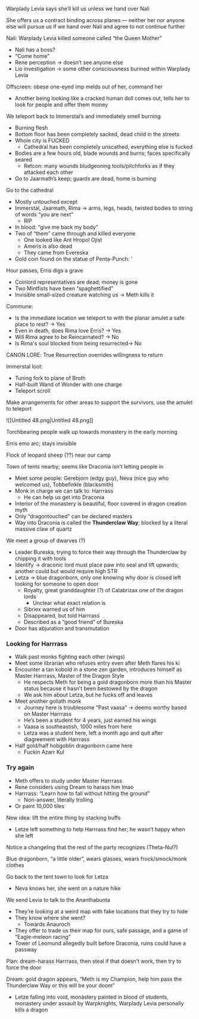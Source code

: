 Warplady Levia says she’ll kill us unless we hand over Nali

She offers us a contract binding across planes — neither her nor anyone else will pursue us if we hand over Nali and agree to not continue further

Nali: Warplady Levia killed someone called “the Queen Mother”

- Nali has a boss?
- “Come home”
- Rene perception → doesn’t see anyone else
- Lio investigation → some other consciousness burined within Warplady Levia

Offscreen: obese one-eyed imp melds out of her, command her

- Another being looking like a cracked human doll comes out, tells her to look for people and offer them money

  

We teleport back to Immerstal’s and immediately smell burning

- Burning flesh
- Bottom floor has been completely sacked, dead child in the streets
- Whole city is FUCKED
    - Cathedral has been completely unscathed, everything else is fucked
- Bodies are a few hours old, blade wounds and burns; faces specifically seared
    - Retcon: many wounds bludgeoning tools/pitchforks as if they attacked each other
- Go to Jaarmath’s keep; guards are dead, home is burning

  

Go to the cathedral

- Mostly untouched except
- Immerstal, Jaarmath, Rima → arms, legs, heads, twisted bodies to string of words “you are next”
    - RIP
- In blood: “give me back my body”
- Two of “them” came through and killed everyone
    - One looked like Ant Hropol Ojist
    - Ameris is also dead
    - They came from Evereska
- Gold coin found on the statue of Penta-Punch: ‘

  

Hour passes, Erris digs a grave

- Coinlord representatives are dead; money is gone
- Two Mintfists have been “spaghettified”
- Invisible small-sized creature watching us → Meth kills it

  

Commune:

- Is the immediate location we teleport to with the planar amulet a safe place to rest? → Yes
- Even in death, does Rima love Erris? → Yes
- Will Rima agree to be Reincarnated? → No
- Is Rima's soul blocked from being resurrected→ No

CANON LORE: True Resurrection overrides willingness to return

  

Immerstal loot:

- Tuning fork to plane of Broth
- Half-built Wand of Wonder with one charge
- Teleport scroll

  

Make arrangements for other areas to support the survivors, use the amulet to teleport

![[Untitled 48.png|Untitled 48.png]]

Torchbearing people walk up towards monastery in the early morning

Erris emo arc; stays invisible

Flock of leopard sheep (??) near our camp

  

Town of tents nearby; seems like Draconia isn’t letting people in

- Meet some people: Gerebjorn (edgy guy), Neva (nice guy who welcomed us), Tobbefinkle (blacksmith)
- Monk in charge we can talk to: Harrrass
    - He can help us get into Draconia
- Interior of the monastery is beautiful, floor covered in dragon creation myth
- Only “dragontouched” can be declared masters
- Way into Draconia is called the **Thunderclaw Way**; blocked by a literal massive claw of quartz

We meet a group of dwarves (?)

- Leader Bureska, trying to force their way through the Thunderclaw by chipping it with tools
- Identify → draconic lord must place paw into seal and lift upwards; another could but would require high STR
- Letza → blue dragonborn, only one knowing why door is closed left looking for someone to open door
    - Royalty, great granddaughter (?) of Calabrizax one of the dragon lords
        - Unclear what exact relation is
    - Sibriex warned us of him
    - Disappeared, but told Harrrass
    - Described as a “good friend” of Bureska
- Door has abjuration and transmutation

### Looking for Harrrass

- Walk past monks fighting each other (wings)
- Meet some librarian who refuses entry even after Meth flares his ki
- Encounter a tan kobold in a stone zen garden, introduces himself as Master Harrrass, Master of the Dragon Style
    - He respects Meth for being a gold dragonborn more than his Master status because it hasn’t been bestowed by the dragon
    - We ask him about Letza, but he fucks off and leaves
- Meet another goliath monk
    - Journey here is troublesome “Past vaasa” → deems worthy based on Master Harrrass
    - He’s been a student for 4 years, just earned his wings
    - Vaasa is southeastish, 1000 miles from here
    - Letza was a student here, left a month ago and quit after diagreement with Harrrass
- Half gold/half hobgoblin dragonborn came here
    - Fuckin Azarr Kul

### Try again

- Meth offers to study under Master Harrrass
- Rene considers using Dream to harass him lmao
- Harrrass: “Learn how to fall without hitting the ground”
    - Non-answer, literally trolling
- Or paint 10,000 tiles

  

New idea: lift the entire thing by stacking buffs

- Letze left something to help Harrrass find her; he wasn’t happy when she left

  

Notice a changeling that the rest of the party recognizes (Theta-Nul?)

Blue dragonborn, “a little older”, wears glasses, wears frock/smock/monk clothes

  

Go back to the tent town to look for Letza

- Neva knows her, she went on a nature hike

  

We send Levia to talk to the Ananthabunta

- They’re looking at a weird map with fake locations that they try to hide
- They know where she went?
    - Towards Anauroch
- They offer to trade us their map for ours, safe passage, and a game of “Eagle-meleon racing”
- Tower of Leomund allegedly built before Draconia, ruins could have a passway

  

Plan: dream-harass Harrrass, then steal if that doesn’t work, then try to force the door

Dream: gold dragon appears, “Meth is my Champion, help him pass the Thunderclaw Way or this will be your doom”

- Letze falling into void, monastery painted in blood of students, monastery under assault by Warpknights, Warplady Levia personally kills a dragon